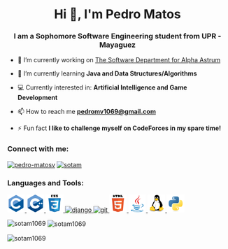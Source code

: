 <h1 align="center">Hi 👋, I'm Pedro Matos</h1>
<h3 align="center">I am a Sophomore Software Engineering student from UPR - Mayaguez</h3>

- 🔭 I’m currently working on [The Software Department for Alpha Astrum](https://www.linkedin.com/company/alpha-astrum/mycompany/)

- 🌱 I’m currently learning **Java and Data Structures/Algorithms**

- 💻 Currently interested in: **Artificial Intelligence and Game Development**

- 📫 How to reach me **pedromv1069@gmail.com**

- ⚡ Fun fact **I like to challenge myself on CodeForces in my spare time!**

<h3 align="left">Connect with me:</h3>
<p align="left">
<a href="https://linkedin.com/in/pedro-matosv" target="blank"><img align="center" src="https://raw.githubusercontent.com/rahuldkjain/github-profile-readme-generator/master/src/images/icons/Social/linked-in-alt.svg" alt="pedro-matosv" height="30" width="40" /></a>
<a href="https://codeforces.com/profile/sotam" target="blank"><img align="center" src="https://raw.githubusercontent.com/rahuldkjain/github-profile-readme-generator/master/src/images/icons/Social/codeforces.svg" alt="sotam" height="30" width="40" /></a>
</p>

<h3 align="left">Languages and Tools:</h3>
<p align="left"> <a href="https://www.cprogramming.com/" target="_blank" rel="noreferrer"> <img src="https://raw.githubusercontent.com/devicons/devicon/master/icons/c/c-original.svg" alt="c" width="40" height="40"/> </a> <a href="https://www.w3schools.com/cpp/" target="_blank" rel="noreferrer"> <img src="https://raw.githubusercontent.com/devicons/devicon/master/icons/cplusplus/cplusplus-original.svg" alt="cplusplus" width="40" height="40"/> </a> <a href="https://www.w3schools.com/css/" target="_blank" rel="noreferrer"> <img src="https://raw.githubusercontent.com/devicons/devicon/master/icons/css3/css3-original-wordmark.svg" alt="css3" width="40" height="40"/> </a> <a href="https://www.djangoproject.com/" target="_blank" rel="noreferrer"> <img src="https://cdn.worldvectorlogo.com/logos/django.svg" alt="django" width="40" height="40"/> </a> <a href="https://git-scm.com/" target="_blank" rel="noreferrer"> <img src="https://www.vectorlogo.zone/logos/git-scm/git-scm-icon.svg" alt="git" width="40" height="40"/> </a> <a href="https://www.w3.org/html/" target="_blank" rel="noreferrer"> <img src="https://raw.githubusercontent.com/devicons/devicon/master/icons/html5/html5-original-wordmark.svg" alt="html5" width="40" height="40"/> </a> <a href="https://www.java.com" target="_blank" rel="noreferrer"> <img src="https://raw.githubusercontent.com/devicons/devicon/master/icons/java/java-original.svg" alt="java" width="40" height="40"/> </a> <a href="https://www.linux.org/" target="_blank" rel="noreferrer"> <img src="https://raw.githubusercontent.com/devicons/devicon/master/icons/linux/linux-original.svg" alt="linux" width="40" height="40"/> </a> <a href="https://www.python.org" target="_blank" rel="noreferrer"> <img src="https://raw.githubusercontent.com/devicons/devicon/master/icons/python/python-original.svg" alt="python" width="40" height="40"/> </a> </p>

<p><img align="left" src="https://github-readme-stats.vercel.app/api/top-langs?username=sotam1069&show_icons=true&locale=en&layout=compact" alt="sotam1069" /></p>

<p>&nbsp;<img align="center" src="https://github-readme-stats.vercel.app/api?username=sotam1069&show_icons=true&locale=en" alt="sotam1069" /></p>

<p><img align="center" src="https://github-readme-streak-stats.herokuapp.com/?user=sotam1069&" alt="sotam1069" /></p>
